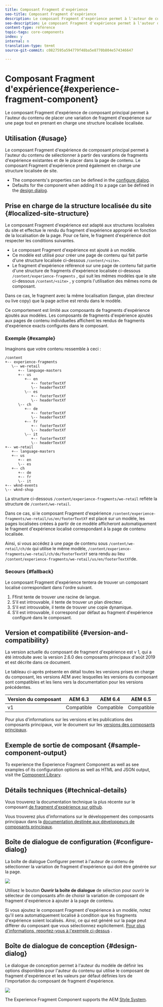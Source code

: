 ```yaml
---
title: Composant Fragment d'expérience
seo-title: Composant Fragment d'expérience
description: Le composant Fragment d'expérience permet à l'auteur de contenu d'ajouter une variation de fragment d'expérience à une page.
seo-description: Le composant Fragment d'expérience permet à l'auteur de contenu d'ajouter une variation de fragment d'expérience à une page.
content-type: référence
topic-tags: core-components
index: y
internal: n
translation-type: tm+mt
source-git-commit: c0827595a594779f48ba5e8770b804e574346647

---
```


# Composant Fragment d'expérience{#experience-fragment-component}

Le composant Fragment d'expérience de composant principal permet à l'auteur du contenu de placer une variation de fragment d'expérience sur une page tout en prenant en charge une structure localisée localisée.

## Utilisation {#usage}

Le composant Fragment d'expérience de composant principal permet à l'auteur du contenu de sélectionner à partir des varations de fragments d'expérience existantes et de le placer dans la page de contenu. Le composant Fragment d'expérience prend également en charge une structure localisée de site.

* The components's properties can be defined in the [configure dialog](#configure-dialog).
* Defaults for the component when adding it to a page can be defined in the [design dialog](#design-dialog).

## Prise en charge de la structure localisée du site {#localized-site-structure}

Le composant Fragment d'expérience est adapté aux structures localisées du site et effectue le rendu du fragment d'expérience approprié en fonction de la localisation de la page. Pour ce faire, le fragment d'expérience doit respecter les conditions suivantes.

* Le composant Fragment d'expérience est ajouté à un modèle.
* Ce modèle est utilisé pour créer une page de contenu qui fait partie d'une structure localisée ci-dessous `/content/<site>`.
* Le fragment d'expérience référencé sur une page de contenu fait partie d'une structure de fragments d'expérience localisée ci-dessous `/content/experience-fragments` , qui suit les mêmes modèles que le site ci-dessous `/content/<site>` , y compris l'utilisation des mêmes noms de composant.

Dans ce cas, le fragment avec la même localisation (langue, plan directeur ou live copy) que la page active est rendu dans le modèle.

Ce comportement est limité aux composants de fragments d'expérience ajoutés aux modèles. Les composants de fragments d'expérience ajoutés aux pages de contenu individuelles affichent les rendus de fragments d'expérience exacts configurés dans le composant.

### Exemple {#example}

Imaginons que votre contenu ressemble à ceci :

```
/content
+-- experience-fragments
   \-- we-retail
      +-- language-masters
      +-- us
         +-- en
            +-- footerTextXf
            \-- headerTextXf
         \-- es
            +-- footerTextXf
            \-- headerTextXf
      \-- ch
         +-- de
            +-- footerTextXf
            \-- headerTextXf
         +-- fr
            +-- footerTextXf
            \-- headerTextXf
         \-- it
            +-- footerTextXf
            \-- headerTextXf
+-- we-retail
   +-- language-masters
   +-- us
      +-- en
      \-- es
   +-- ch
      +-- de
      +-- fr
      \-- it
+-- wknd-events
\-- wknd-shop
```

La structure ci-dessous `/content/experience-fragments/we-retail` reflète la structure de `/content/we-retail`.

Dans ce cas, si le composant Fragment d'expérience `/content/experience-fragments/we-retail/us/en/footerTextXf` est placé sur un modèle, les pages localisées créées à partir de ce modèle afficheront automatiquement le fragment d'expérience localisé correspondant à la page de contenu localisée.

Ainsi, si vous accédez à une page de contenu sous `/content/we-retail/ch/de` qui utilise le même modèle, `/content/experience-fragments/we-retail/ch/de/footerTextXf` sera rendu au lieu `/content/experience-fragments/we-retail/us/en/footerTextXf`de.

### Secours {#fallback}

Le composant Fragment d'expérience tentera de trouver un composant localisé correspondant dans l'ordre suivant.

1. Ffirst tente de trouver une racine de langue.
1. S'il est introuvable, il tente de trouver un plan directeur.
1. S'il est introuvable, il tente de trouver une copie dynamique.
1. S'il est introuvable, il correspond par défaut au fragment d'expérience configuré dans le composant.

## Version et compatibilité {#version-and-compatibility}

La version actuelle du composant de fragment d'expérience est v 1, qui a été introduite avec la version 2.6.0 des composants principaux d'août 2019 et est décrite dans ce document.

Le tableau ci-après présente en détail toutes les versions prises en charge du composant, les versions AEM avec lesquelles les versions du composant sont compatibles et les liens vers la documentation pour les versions précédentes.

| Version du composant | AEM 6.3 | AEM 6.4 | AEM 6.5 |
|--- |--- |--- |---|
| v1 | Compatible | Compatible | Compatible |

Pour plus d’informations sur les versions et les publications des composants principaux, voir le document sur les [versions des composants principaux](versions.md).

## Exemple de sortie de composant {#sample-component-output}

To experience the Experience Fragment Component as well as see examples of its configuration options as well as HTML and JSON output, visit the [Component Library](http://opensource.adobe.com/aem-core-wcm-components/library/experience-fragment.html).

## Détails techniques {#technical-details}

Vous trouverez la documentation technique la plus récente sur le composant [de fragment d'expérience sur github](https://github.com/adobe/aem-core-wcm-components/tree/master/content/src/content/jcr_root/apps/core/wcm/components/experience-fragment/v1/experience-fragment).

Vous trouverez plus d’informations sur le développement des composants principaux dans la [documentation destinée aux développeurs de composants principaux](developing.md).

## Boîte de dialogue de configuration {#configure-dialog}

La boîte de dialogue Configurer permet à l'auteur de contenu de sélectionner la variation de fragment d'expérience qui doit être générée sur la page.

![](assets/screen-shot-2019-08-23-10.49.21.png)

Utilisez le bouton **Ouvrir la boîte de dialogue** de sélection pour ouvrir le sélecteur de composants afin de choisir la variation de composant de fragment d'expérience à ajouter à la page de contenu.

Si vous ajoutez le composant Fragment d'expérience à un modèle, notez qu'il sera automatiquement localisé à condition que les fragments d'expérience soient localisés. Ainsi, ce qui est généré sur la page peut différer du composant que vous sélectionnez explicitement. [Pour plus d'informations, reportez-vous à l'exemple ci-dessus](#example) .

## Boîte de dialogue de conception {#design-dialog}

Le dialogue de conception permet à l'auteur du modèle de définir les options disponibles pour l'auteur du contenu qui utilise le composant de fragment d'expérience et les valeurs par défaut définies lors de l'importation du composant de fragment d'expérience.

![](assets/screen-shot-2019-08-23-10.48.36.png)

The Experience Fragment Component supports the AEM [Style System](authoring.md#component-styling).
